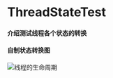 # ThreadStateTest

#### 介绍测试线程各个状态的转换

#### 自制状态转换图
![线程的生命周期](https://wx4.sinaimg.cn/mw1024/005xB1vLly1g280ttc43qj30u40lpq4f.jpg)   

